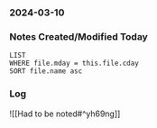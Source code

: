 ### 2024-03-10

### Notes Created/Modified Today
```dataview
LIST 
WHERE file.mday = this.file.cday
SORT file.name asc
```
### Log


![[Had to be noted#^yh69ng]]
